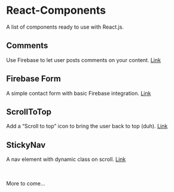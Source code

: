 # React-Components
A list of components ready to use with React.js.

## Comments
Use Firebase to let user posts comments on your content. <a href="https://github.com/marcandrelavigne/React-Components/blob/master/Comments/Comments.js">Link</a>

## Firebase Form
A simple contact form with basic Firebase integration. <a href="https://github.com/marcandrelavigne/React-Components/tree/master/Firebase%20Form">Link</a>

## ScrollToTop
Add a “Scroll to top” icon to bring the user back to top (duh).  <a href="https://github.com/marcandrelavigne/React-Components/blob/master/ScrollToTop/ScrollToTop.js">Link</a>

## StickyNav
A nav element with dynamic class on scroll. <a href="https://github.com/marcandrelavigne/React-Components/blob/master/StickyNav.js">Link</a>

<br />
<br />
More to come...
